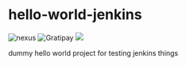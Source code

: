 # hello-world-jenkins

<p>
<img src="http://badges.conductor.com/nexus/v/http/nexus-write.battery-park.conductor.com/releases/conductor-test/hello-world-jenkins.svg" alt="nexus">

<img src="http://52.201.255.146/nexus/v/http/nexus-write.battery-park.conductor.com/releases/conductor-test/hello-world-jenkins.svg" alt="Gratipay">

<img src="http://thenewcode.com/assets/images/thumbnails/homer-simpson.svg">

</p>

dummy hello world project for testing jenkins things
